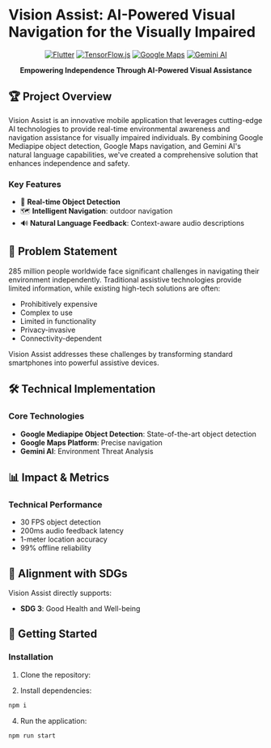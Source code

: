 # Vision Assist: AI-Powered Visual Navigation for the Visually Impaired

<div align="center">
  
  [![Flutter](https://img.shields.io/badge/Flutter-2.10.0-blue.svg)](https://flutter.dev)
  [![TensorFlow.js](https://img.shields.io/badge/TensorFlow.js-4.13.0-orange.svg)](https://www.tensorflow.org/js)
  [![Google Maps](https://img.shields.io/badge/Google%20Maps-Platform-blue.svg)](https://developers.google.com/maps)
  [![Gemini AI](https://img.shields.io/badge/Gemini%20AI-2.0-purple.svg)](https://ai.google.dev)

**Empowering Independence Through AI-Powered Visual Assistance**

</div>

## 🏆 Project Overview

Vision Assist is an innovative mobile application that leverages cutting-edge AI technologies to provide real-time environmental awareness and navigation assistance for visually impaired individuals. By combining Google Mediapipe object detection, Google Maps navigation, and Gemini AI's natural language capabilities, we've created a comprehensive solution that enhances independence and safety.

### Key Features

- 🎯 **Real-time Object Detection**
- 🗺️ **Intelligent Navigation**: outdoor navigation
- 🔊 **Natural Language Feedback**: Context-aware audio descriptions

## 🎯 Problem Statement

285 million people worldwide face significant challenges in navigating their environment independently. Traditional assistive technologies provide limited information, while existing high-tech solutions are often:

- Prohibitively expensive
- Complex to use
- Limited in functionality
- Privacy-invasive
- Connectivity-dependent

Vision Assist addresses these challenges by transforming standard smartphones into powerful assistive devices.

## 🛠️ Technical Implementation

### Core Technologies

- **Google Mediapipe Object Detection**: State-of-the-art object detection
- **Google Maps Platform**: Precise navigation
- **Gemini AI**: Environment Threat Analysis

## 📊 Impact & Metrics


### Technical Performance

- 30 FPS object detection
- 200ms audio feedback latency
- 1-meter location accuracy
- 99% offline reliability

## 🎯 Alignment with SDGs

Vision Assist directly supports:

- **SDG 3**: Good Health and Well-being

## 🚀 Getting Started


### Installation

1. Clone the repository:


2. Install dependencies:

```bash
npm i
```


4. Run the application:

```bash
npm run start
```

